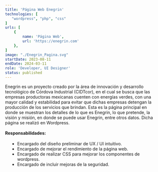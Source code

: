 ```yaml
---
title: 'Página Web Enegrin'
technologies: [
   "wordpress", "php", "css"
]
urls: [
    {
        name: 'Página Web',
        url: 'https://enegrin.com'
    },
]
image: "./Enegrin_Pagina.svg"
startDate: 2023-08-11
endDate: 2024-03-11
role: 'Developer, UI Designer'
status: published
---
```

Enegrin es un proyecto creado por la área de innovación y desarrollo tecnológico de Córdova Industrial (CIDTcor), en el cual se busca que las 
empresas productoras mexicanas cuenten con energías verdes, con una mayor calidad y estabilidad para evitar que dichas empresas detengan la producción de 
los servicios que brindan. Esta es la página principal en donde se muestran los detalles de lo que es Enegrin, lo que pretende, la visión y misión, en donde se puede usar Enegrin, entre otros datos. Dicha página se realizó en Wordpress.
\
\
**Responsabilidades:**

- Encargado del diseño preliminar de UX / UI intuitivo. 
- Encargado de mejorar el rendimiento de la página web.
- Encargado de realizar CSS para mejorar los componentes de wordpress.
- Encargado de incluir mejoras de la seguridad.

<style>
    ul {
		list-style: disc !important;
		margin: 18px 0px !important;
		padding: 0px 0px 0px 40px !important;
	}
</style>